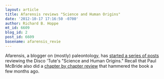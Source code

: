 ```yaml
---
layout: article
title: Afarensis reviews "Science and Human Origins"
date: '2012-10-17 17:16:50 -0700'
author: Richard B. Hoppe
mt_id: 6609
blog_id: 2
post_id: 6609
basename: afarensis_revie
---
```

Afarensis, a blogger on (mostly) paleontology, has [started a series of posts](http://afarensis99.wordpress.com/2012/10/14/book-review-science-and-human-origins-chapter-one-part-one/) reviewing the Disco 'Tute's "Science and Human Origins." Recall that Paul McBride also did a [chapter by chapter review](http://apomorph.blogspot.co.nz/2012/06/science-and-human-origins-chapter-1.html) that hammered the book a few months ago.
